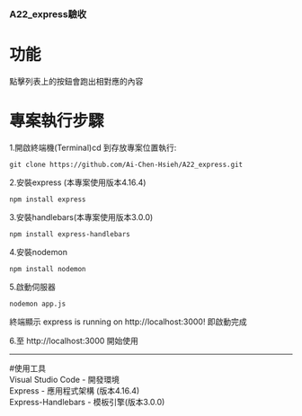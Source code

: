 ### A22_express驗收


# 功能  
點擊列表上的按鈕會跑出相對應的內容  

# 專案執行步驟  
1.開啟終端機(Terminal)cd 到存放專案位置執行:  

```
git clone https://github.com/Ai-Chen-Hsieh/A22_express.git
```  
2.安裝express (本專案使用版本4.16.4)

```
npm install express
```  
3.安裝handlebars(本專案使用版本3.0.0)

```
npm install express-handlebars
```  
4.安裝nodemon 

```
npm install nodemon
```  

5.啟動伺服器  

```
nodemon app.js
```  
終端顯示 express is running on http://localhost:3000! 即啟動完成  

6.至 http://localhost:3000 開始使用  

***
#使用工具  
Visual Studio Code - 開發環境  
Express - 應用程式架構 (版本4.16.4)  
Express-Handlebars - 模板引擎(版本3.0.0)  

